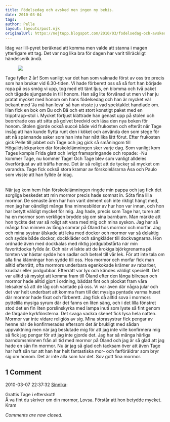 ```yaml
---
title: Födelsedag och avsked men ingen ny bebis.
date: 2010-03-04
tags: 	
author: Pelle
layout: layouts/post.njk
originalUrl: https://nejtupp.blogspot.com/2010/03/fodelsedag-och-avsked-men-ingen-ny.html
---
```


Idag var lill-pyret beräknad att komma men valde att stanna i magen ytterligare ett tag. Det var nog lika bra för dagen har varit tillräckligt händelserik ändå.


<figure>
	<img src="../../../img/2010/03/Tage+fyller+2+%C3%A5r-_MG_0139.jpg">
</figure>

Tage fyller 2 år! Som vanligt var det han som vaknade först av oss tre precis som han brukar vid 6.30-tiden. Vi hade förberett oss så så fort han började ropa på oss smög vi upp, tog med ett tänt ljus, en blomma och två paket och tågade sjungande in till honom. Han såg lite förvånad ut men vi har ju pratat mycket med honom om hans födelsedag och han är mycket väl bekant med &apos;Ja må han leva&apos; så han visste ju vad spektaklet handlade om. Han fick en bok om Bu och Bä och ett stort konstigt paket med en tripptrapp-stol i. Mycket förtjust klättrade han genast upp på stolen och beordrade oss att sitta på golvet bredvid och läsa den nya boken för honom. Stolen gjorde också succé både vid frukosten och efteråt när Tage insåg att han kunde flytta runt den i köket och använda den som stege för att nå spännande saker som han inte har nått lika lätt förut. Efter frukosten gick Pelle till jobbet och Tage och jag gick så småningom till Högalidslekparken där förskolelämningen sker varje dag. Som vanligt kom Tages kompis Frida glatt och ivrigt framspringande och ropade: -Nu kommer Tage, nu kommer Tage! Och Tage blev som vanligt alldeles överförtjust av att träffa henne. Det är så roligt att de tycker så mycket om varandra. Tage fick också stora kramar av förskolelärarna Åsa och Paulo som visste att han fyllde år idag.
<br><br>

När jag kom hem från förskolelämningen ringde min pappa och jag fick det sorgliga beskedet att min mormor precis hade somnat in. Söta fina lilla mormor. De senaste åren har hon varit dement och inte riktigt hängt med, men jag har oändligt många fina minnesbilder av hur hon var innan, och hon har betytt väldigt mycket för mig. Jag hade, precis som Tage har, turen att ha en mormor som verkligen brydde sig om sina barnbarn. Man märkte att hon tyckte det var så roligt att vara med mig och mina syskon. Jag har så många fina minnen av långa somrar på Öland hos mormor och morfar. Jag och mina systrar älskade att leka med dockor och mormor var så delaktig och sydde både dockor, dockkläder och sängkläder till dockvagnarna. Hon ordnade även med dockkalas med riktig jordgubbstårta när min favoritdocka fyllde år. Och när vi lekte att de krokiga björkgrenarna på tomten var hästar sydde hon sadlar och betsel till vår lek. För att inte tala om alla fina klänningar hon sydde till oss. Hos mormor och morfar fick man alltid efterrätt, ofta mormors underbara egenkokade krämer av rabarber, krusbär eller jordgubbar. Efterrätt var lyx och kändes väldigt speciellt. Det var alltid så mysigt att komma fram till Öland efter den långa bilresan och mormor hade alltid gjort i ordning, bäddat fint och plockat fram våra leksaker så att de låg och väntade på oss. Vi var även där några jular och det var helt underbart att komma fram till det mysiga pyntade varma huset där mormor hade fixat och förberett. Jag fick då alltid sova i mormors pyttelilla mysiga syrum där det fanns en liten säng, och i det lilla fönstret stod det en fin liten porslinskyrka med lampa inuti som lyste så fint genom de färgade kyrkfönsterna. Det svaga vackra skenet fick lysa hela natten. Mormor var inte vidare religiös av sig. Mina storasystrar fick pengar av henne när de konfirmerades eftersom det är brukligt med sådan uppvaktning men när jag beslutade mig för att jag inte ville konfirmera mig så fick jag pengar för att jag inte gjorde det. Jag har så många härliga barndomsminnen från all tid med mormor på Öland och jag är så glad att jag hade en sån fin mormor. Nu är jag så glad och tacksam över att även Tage har haft sån tur att han har helt fantastiska mor- och farföräldrar som bryr sig om honom. Det är inte alla som har det. Sov gott fina mormor.

<div class="comments">
	<div class="comments-header"><h2>1 Comment</h2></div>
	<div class="comments-body">
			<div class="comment" id="comment-5081471802672307495">
				<p class="comment-header">
					<date datetime="2010-03-07T22:37:32.676+01:00">2010-03-07 22:37:32</date> 
					<a href="undefined" rel="nofollow">Sinnika</a>:
				</p>
				<div class="comment-content"><p>Grattis Tage i efterskott! <br />Å va fint du skriver om din mormor, Lovsa. Förstår att hon betydde mycket. <br />Kram</p></div>
				<div class="comment-footer"></div>
			</div></div>
	<p class="comments-footer"><em>Comments are now closed.</em></p>
</div>